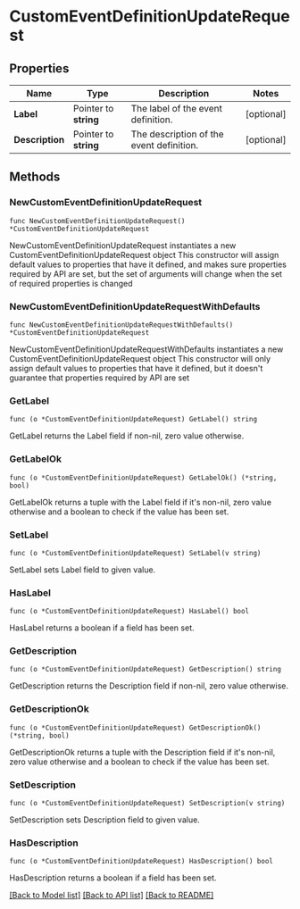 # CustomEventDefinitionUpdateRequest

## Properties

Name | Type | Description | Notes
------------ | ------------- | ------------- | -------------
**Label** | Pointer to **string** | The label of the event definition. | [optional] 
**Description** | Pointer to **string** | The description of the event definition. | [optional] 

## Methods

### NewCustomEventDefinitionUpdateRequest

`func NewCustomEventDefinitionUpdateRequest() *CustomEventDefinitionUpdateRequest`

NewCustomEventDefinitionUpdateRequest instantiates a new CustomEventDefinitionUpdateRequest object
This constructor will assign default values to properties that have it defined,
and makes sure properties required by API are set, but the set of arguments
will change when the set of required properties is changed

### NewCustomEventDefinitionUpdateRequestWithDefaults

`func NewCustomEventDefinitionUpdateRequestWithDefaults() *CustomEventDefinitionUpdateRequest`

NewCustomEventDefinitionUpdateRequestWithDefaults instantiates a new CustomEventDefinitionUpdateRequest object
This constructor will only assign default values to properties that have it defined,
but it doesn't guarantee that properties required by API are set

### GetLabel

`func (o *CustomEventDefinitionUpdateRequest) GetLabel() string`

GetLabel returns the Label field if non-nil, zero value otherwise.

### GetLabelOk

`func (o *CustomEventDefinitionUpdateRequest) GetLabelOk() (*string, bool)`

GetLabelOk returns a tuple with the Label field if it's non-nil, zero value otherwise
and a boolean to check if the value has been set.

### SetLabel

`func (o *CustomEventDefinitionUpdateRequest) SetLabel(v string)`

SetLabel sets Label field to given value.

### HasLabel

`func (o *CustomEventDefinitionUpdateRequest) HasLabel() bool`

HasLabel returns a boolean if a field has been set.

### GetDescription

`func (o *CustomEventDefinitionUpdateRequest) GetDescription() string`

GetDescription returns the Description field if non-nil, zero value otherwise.

### GetDescriptionOk

`func (o *CustomEventDefinitionUpdateRequest) GetDescriptionOk() (*string, bool)`

GetDescriptionOk returns a tuple with the Description field if it's non-nil, zero value otherwise
and a boolean to check if the value has been set.

### SetDescription

`func (o *CustomEventDefinitionUpdateRequest) SetDescription(v string)`

SetDescription sets Description field to given value.

### HasDescription

`func (o *CustomEventDefinitionUpdateRequest) HasDescription() bool`

HasDescription returns a boolean if a field has been set.


[[Back to Model list]](../README.md#documentation-for-models) [[Back to API list]](../README.md#documentation-for-api-endpoints) [[Back to README]](../README.md)


